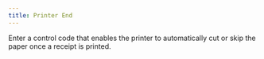 ```yaml
---
title: Printer End
---
```



Enter a control code that enables the printer to automatically cut or  skip the paper once a receipt is printed.

